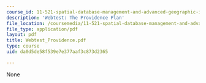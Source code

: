 ```yaml
---
course_id: 11-521-spatial-database-management-and-advanced-geographic-information-systems-spring-2003
description: 'Webtest: The Providence Plan'
file_location: /coursemedia/11-521-spatial-database-management-and-advanced-geographic-information-systems-spring-2003/da0d5de58f539e7e377aaf3c873d2365_Webtest_Providence.pdf
file_type: application/pdf
layout: pdf
title: Webtest_Providence.pdf
type: course
uid: da0d5de58f539e7e377aaf3c873d2365

---
```

None